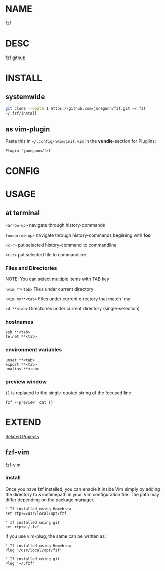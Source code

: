 # NAME
fzf

# DESC

[fzf github](https://github.com/junegunn/fzf#installation)

# INSTALL

## systemwide

```sh
git clone --depth 1 https://github.com/junegunn/fzf.git ~/.fzf
~/.fzf/install
```

## as vim-plugin

Paste this in `~/.config/nvim/init.vim` in the **vundle**-section for Plugiins:

`Plugin 'junegunn/fzf'`

# CONFIG

# USAGE

## at terminal

`<arrow-up>`    navigate through history-commands

`foo<arrow-up>` navigate through history-commands begiining with **foo**

`<c-r>`       put selected history-command to commandline

`<c-t>`       put selected file to commandline


### Files and Directories

NOTE: You can select multiple items with TAB key

`nvim **<tab>`     Files under current directory

`nvim my**<tab>`   Files under current directory that match 'my'

`cd **<tab>`       Directories under current directory (single-selection)

### hostnames
```
ssh **<tab>
telnet **<tab>
```


### environment variables
```
unset **<tab>
export **<tab>
unalias **<tab>
```


### preview window

`{}` is replaced to the single-quoted string of the focused line

`fzf --preview 'cat {}'`


# EXTEND

[Related Projects](https://github.com/junegunn/fzf/wiki/Related-projects)

## fzf-vim

[fzf-vim](https://github.com/junegunn/fzf/blob/master/README-VIM.md)

### install

Once you have fzf installed, you can enable it inside Vim simply by adding the directory to &runtimepath in your Vim configuration file. The path may differ depending on the package manager.

    " If installed using Homebrew
    set rtp+=/usr/local/opt/fzf

    " If installed using git
    set rtp+=~/.fzf

If you use vim-plug, the same can be written as:

    " If installed using Homebrew
    Plug '/usr/local/opt/fzf'

    " If installed using git
    Plug '~/.fzf'
